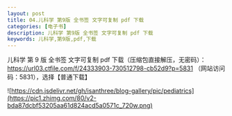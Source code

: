 ```yaml
---
layout: post
title: 04.儿科学 第9版 全书签 文字可复制 pdf 下载
categories: [电子书]
description: 儿科学 第9版 全书签 文字可复制 pdf 下载
keywords: 儿科学,第9版,pdf,下载
---
```


儿科学 第 9 版 全书签 文字可复制 pdf 下载（压缩包直接解压，无密码）：<https://url03.ctfile.com/f/24333903-730512798-cb52d9?p=5831> （网站访问码：5831），选择【普通下载】

![https://cdn.jsdelivr.net/gh/isanthree/blog-gallery/pic/pediatrics](https://pic1.zhimg.com/80/v2-bda87dcbf53205aa61d824acd5a0571c_720w.png)
